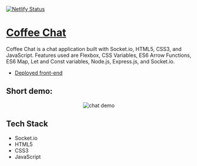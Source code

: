 [![Netlify Status](https://api.netlify.com/api/v1/badges/ed184cb6-6bde-41e2-a42d-a4cdaa5a546b/deploy-status)](https://app.netlify.com/sites/dorabelme/deploys)

# [Coffee Chat](https://coffee-chat-app.herokuapp.com/)

Coffee Chat is a chat application built with Socket.io, HTML5, CSS3, and JavaScript. Features used are Flexbox, CSS Variables, ES6 Arrow Functions, ES6 Map, Let and Const variables, Node.js, Express.js, and Socket.io.

-   [Deployed front-end](https://coffee-chat-app.herokuapp.com/)

## Short demo:

<p align ="center">
<img src="./coffeeChat.gif" alt="chat demo">
</p>

## Tech Stack

-   Socket.io
-   HTML5
-   CSS3
-   JavaScript
